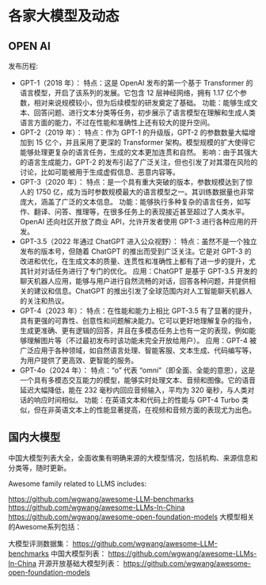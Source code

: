 # 各家大模型及动态

## OPEN AI

发布历程:

  * GPT-1（2018 年）：
特点：这是 OpenAI 发布的第一个基于 Transformer 的语言模型，开启了该系列的发展。它包含 12 层神经网络，拥有 1.17 亿个参数，相对来说规模较小，但为后续模型的研发奠定了基础。
功能：能够生成文本、回答问题、进行文本分类等任务，初步展示了语言模型在理解和生成人类语言方面的能力，不过在性能和准确性上还有较大的提升空间。
  * GPT-2（2019 年）：
特点：作为 GPT-1 的升级版，GPT-2 的参数数量大幅增加到 15 亿个，并且采用了更深的 Transformer 架构。模型规模的扩大使得它能够处理更复杂的语言任务，生成的文本更加连贯和自然。
影响：由于其强大的语言生成能力，GPT-2 的发布引起了广泛关注，但也引发了对其潜在风险的讨论，比如可能被用于生成虚假信息、恶意内容等。
  * GPT-3（2020 年）：
特点：是一个具有重大突破的版本，参数规模达到了惊人的 1750 亿，成为当时参数规模最大的语言模型之一。其训练数据量也非常庞大，涵盖了广泛的文本信息。
功能：能够执行多种复杂的语言任务，如写作、翻译、问答、推理等，在很多任务上的表现接近甚至超过了人类水平。OpenAI 还向社区开放了商业 API，允许开发者使用 GPT-3 进行各种应用的开发。
  * GPT-3.5（2022 年通过 ChatGPT 进入公众视野）：
特点：虽然不是一个独立发布的版本号，但随着 ChatGPT 的推出而受到广泛关注。它是对 GPT-3 的改进和优化，在生成文本的质量、连贯性和准确性上都有了进一步的提升，尤其针对对话任务进行了专门的优化。
应用：ChatGPT 是基于 GPT-3.5 开发的聊天机器人应用，能够与用户进行自然流畅的对话，回答各种问题，并提供相关的建议和信息。ChatGPT 的推出引发了全球范围内对人工智能聊天机器人的关注和热议。
  * GPT-4（2023 年）：
特点：在性能和能力上相比 GPT-3.5 有了显著的提升，具有更强的可靠性、创意性和问题解决能力。它可以更好地理解复杂的指令，生成更准确、更有逻辑的回答，并且在多模态任务上也有一定的表现，例如能够理解图片等（不过最初发布时该功能未完全开放给用户）。
应用：GPT-4 被广泛应用于各种领域，如自然语言处理、智能客服、文本生成、代码编写等，为用户提供了更高效、更智能的服务。
  * GPT-4o（2024 年）：
特点：“o” 代表 “omni”（即全面、全能的意思），这是一个具有多模态交互能力的模型，能够实时处理文本、音频和图像。它的语音延迟大幅降低，能在 232 毫秒内回应音频输入，平均为 320 毫秒，与人类对话的响应时间相似。
功能：在英语文本和代码上的性能与 GPT-4 Turbo 类似，但在非英语文本上的性能显著提高，在视频和音频方面的表现尤为出色。


## 国内大模型

中国大模型列表大全，全面收集有明确来源的大模型情况，包括机构、来源信息和分类等，随时更新。

Awesome family related to LLMS includes:

https://github.com/wgwang/awesome-LLM-benchmarks
https://github.com/wgwang/awesome-LLMs-In-China
https://github.com/wgwang/awesome-open-foundation-models
大模型相关的Awesome系列包括：

大模型评测数据集： https://github.com/wgwang/awesome-LLM-benchmarks
中国大模型列表： https://github.com/wgwang/awesome-LLMs-In-China
开源开放基础大模型列表： https://github.com/wgwang/awesome-open-foundation-models


